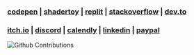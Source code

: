### [codepen](https://codepen.io/rafaelcastrocouto) | [shadertoy](https://www.shadertoy.com/user/rafaelcastrocouto) | [replit](https://replit.com/@rafaelcastrocouto) | [stackoverflow](https://stackoverflow.com/users/1242389/rafaelcastrocouto) | [dev.to](https://dev.to/rafaelcastrocouto)

### [itch.io](https://racascou.itch.io) | [discord](https://discord.gg/a4TwjAR) | [calendly](https://calendly.com/rafaelcastrocouto) | [linkedin](https://www.linkedin.com/in/rafaelcastrocouto) | [paypal](https://www.paypal.com/cgi-bin/webscr?cmd=_donations&business=5VKE3AFUHX45Y&currency_code=BRL&source=url)

![Github Contributions](https://github-readme-streak-stats.herokuapp.com/?user=rafaelcastrocouto&hide_border=true)
